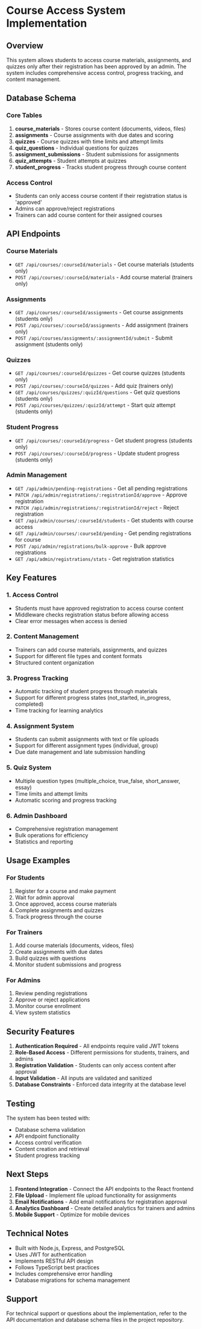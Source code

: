 # Course Access System Implementation

## Overview

This system allows students to access course materials, assignments, and quizzes only after their registration has been approved by an admin. The system includes comprehensive access control, progress tracking, and content management.

## Database Schema

### Core Tables

1. **course_materials** - Stores course content (documents, videos, files)
2. **assignments** - Course assignments with due dates and scoring
3. **quizzes** - Course quizzes with time limits and attempt limits
4. **quiz_questions** - Individual questions for quizzes
5. **assignment_submissions** - Student submissions for assignments
6. **quiz_attempts** - Student attempts at quizzes
7. **student_progress** - Tracks student progress through course content

### Access Control

- Students can only access course content if their registration status is 'approved'
- Admins can approve/reject registrations
- Trainers can add course content for their assigned courses

## API Endpoints

### Course Materials

- `GET /api/courses/:courseId/materials` - Get course materials (students only)
- `POST /api/courses/:courseId/materials` - Add course material (trainers only)

### Assignments

- `GET /api/courses/:courseId/assignments` - Get course assignments (students only)
- `POST /api/courses/:courseId/assignments` - Add assignment (trainers only)
- `POST /api/courses/assignments/:assignmentId/submit` - Submit assignment (students only)

### Quizzes

- `GET /api/courses/:courseId/quizzes` - Get course quizzes (students only)
- `POST /api/courses/:courseId/quizzes` - Add quiz (trainers only)
- `GET /api/courses/quizzes/:quizId/questions` - Get quiz questions (students only)
- `POST /api/courses/quizzes/:quizId/attempt` - Start quiz attempt (students only)

### Student Progress

- `GET /api/courses/:courseId/progress` - Get student progress (students only)
- `POST /api/courses/:courseId/progress` - Update student progress (students only)

### Admin Management

- `GET /api/admin/pending-registrations` - Get all pending registrations
- `PATCH /api/admin/registrations/:registrationId/approve` - Approve registration
- `PATCH /api/admin/registrations/:registrationId/reject` - Reject registration
- `GET /api/admin/courses/:courseId/students` - Get students with course access
- `GET /api/admin/courses/:courseId/pending` - Get pending registrations for course
- `POST /api/admin/registrations/bulk-approve` - Bulk approve registrations
- `GET /api/admin/registrations/stats` - Get registration statistics

## Key Features

### 1. Access Control

- Students must have approved registration to access course content
- Middleware checks registration status before allowing access
- Clear error messages when access is denied

### 2. Content Management

- Trainers can add course materials, assignments, and quizzes
- Support for different file types and content formats
- Structured content organization

### 3. Progress Tracking

- Automatic tracking of student progress through materials
- Support for different progress states (not_started, in_progress, completed)
- Time tracking for learning analytics

### 4. Assignment System

- Students can submit assignments with text or file uploads
- Support for different assignment types (individual, group)
- Due date management and late submission handling

### 5. Quiz System

- Multiple question types (multiple_choice, true_false, short_answer, essay)
- Time limits and attempt limits
- Automatic scoring and progress tracking

### 6. Admin Dashboard

- Comprehensive registration management
- Bulk operations for efficiency
- Statistics and reporting

## Usage Examples

### For Students

1. Register for a course and make payment
2. Wait for admin approval
3. Once approved, access course materials
4. Complete assignments and quizzes
5. Track progress through the course

### For Trainers

1. Add course materials (documents, videos, files)
2. Create assignments with due dates
3. Build quizzes with questions
4. Monitor student submissions and progress

### For Admins

1. Review pending registrations
2. Approve or reject applications
3. Monitor course enrollment
4. View system statistics

## Security Features

1. **Authentication Required** - All endpoints require valid JWT tokens
2. **Role-Based Access** - Different permissions for students, trainers, and admins
3. **Registration Validation** - Students can only access content after approval
4. **Input Validation** - All inputs are validated and sanitized
5. **Database Constraints** - Enforced data integrity at the database level

## Testing

The system has been tested with:

- Database schema validation
- API endpoint functionality
- Access control verification
- Content creation and retrieval
- Student progress tracking

## Next Steps

1. **Frontend Integration** - Connect the API endpoints to the React frontend
2. **File Upload** - Implement file upload functionality for assignments
3. **Email Notifications** - Add email notifications for registration approval
4. **Analytics Dashboard** - Create detailed analytics for trainers and admins
5. **Mobile Support** - Optimize for mobile devices

## Technical Notes

- Built with Node.js, Express, and PostgreSQL
- Uses JWT for authentication
- Implements RESTful API design
- Follows TypeScript best practices
- Includes comprehensive error handling
- Database migrations for schema management

## Support

For technical support or questions about the implementation, refer to the API documentation and database schema files in the project repository.




